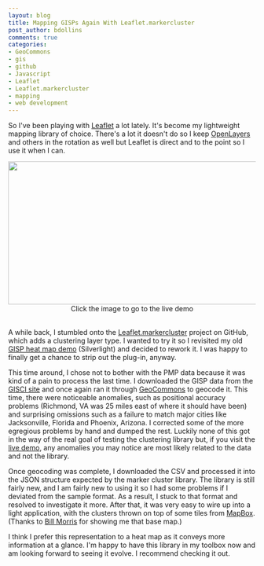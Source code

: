 ```yaml
---
layout: blog
title: Mapping GISPs Again With Leaflet.markercluster
post_author: bdollins
comments: true
categories:
- GeoCommons
- gis
- github
- Javascript
- Leaflet
- Leaflet.markercluster
- mapping
- web development
---
```


So I've been playing with <a href="http://leaflet.cloudmade.com/" target="_blank">Leaflet</a> a lot lately. It's become my lightweight mapping library of choice. There's a lot it doesn't do so I keep <a href="http://www.openlayers.org/" target="_blank">OpenLayers</a> and others in the rotation as well but Leaflet is direct and to the point so I use it when I can.

<div style="text-align:center;"><a href="/assets/demos/clustermap/"><img alt="" class="size-full wp-image-2848" height="291" src="http://geobabble.files.wordpress.com/2012/08/gisp_cluster.png" title="Cluster Map of US GISPs" width="640" /></a><div style="text-align:center;font-size: 14px;">Click the image to go to the live demo<br/><br/></div></div>

A while back, I stumbled onto the <a href="https://github.com/danzel/Leaflet.markercluster" target="_blank">Leaflet.markercluster</a> project on GitHub, which adds a clustering layer type. I wanted to try it so I revisited my old <a href="http://blog.geomusings.com/2011/02/02/mapping-gisp-and-pmp-certifications-with-geocommons-and-the-esri-silverlight-api/" target="_blank">GISP heat map demo</a> (Silverlight) and decided to rework it. I was happy to finally get a chance to strip out the plug-in, anyway.  <!--more-->

This time around, I chose not to bother with the PMP data because it was kind of a pain to process the last time. I downloaded the GISP data from the <a href="http://www.gisci.org/secure/members/directory/results.asp" target="_blank">GISCI site</a> and once again ran it through <a href="http://www.geocommons.com" target="_blank">GeoCommons</a> to geocode it. This time, there were noticeable anomalies, such as positional accuracy problems (Richmond, VA was 25 miles east of where it should have been) and surprising omissions such as a failure to match major cities like Jacksonville, Florida and Phoenix, Arizona. I corrected some of the more egregious problems by hand and dumped the rest. Luckily none of this got in the way of the real goal of testing the clustering library but, if you visit the <a href="http://demo.zekiah.com/clustermap" target="_blank">live demo</a>, any anomalies you may notice are most likely related to the data and not the library.

Once geocoding was complete, I downloaded the CSV and processed it into the JSON structure expected by the marker cluster library. The library is still fairly new, and I am fairly new to using it so I had some problems if I deviated from the sample format. As a result, I stuck to that format and resolved to investigate it more. After that, it was very easy to wire up into a light application, with the clusters thrown on top of some tiles from <a href="http://www.mapbox.com" target="_blank">MapBox</a>. (Thanks to <a href="http://www.geosprocket.com/" target="_blank">Bill Morris</a> for showing me that base map.)

I think I prefer this representation to a heat map as it conveys more information at a glance. I'm happy to have this library in my toolbox now and am looking forward to seeing it evolve. I recommend checking it out.